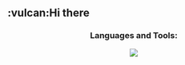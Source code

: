 <h2> :vulcan:Hi there</h2>
<h3 align="center">Languages and Tools:</h3>
<p align="center">
  <a href="https://skillicons.dev">
    <img src="https://skillicons.dev/icons?i=linux,vscode,figma,html,css,javascript" />
  </a>
</p>
